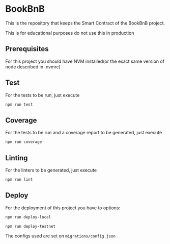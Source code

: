# BookBnB

This is the repository that keeps the Smart Contract of the BookBnB project.

This is for educational purposes do not use this in production

## Prerequisites

For this project you should have NVM installed(or the exact same version of node described in .nvmrc)

## Test

For the tests to be run, just execute

```sh
npm run test
```

## Coverage

For the tests to be run and a coverage report to be generated, just execute

```sh
npm run coverage
```

## Linting

For the linters to be generated, just execute

```sh
npm run lint
```

## Deploy

For the deployment of this project you have to options:

```sh
npm run deploy-local
```

```sh
npm run deploy-testnet
```

The configs used are set on `migrations/config.json`
